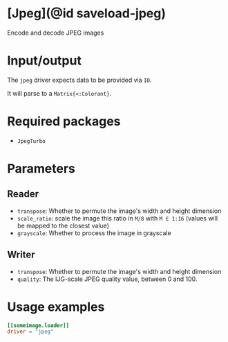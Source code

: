 # [Jpeg](@id saveload-jpeg)

Encode and decode JPEG images

# Input/output

The `jpeg` driver expects data to be provided via `IO`.

It will parse to a `Matrix{<:Colorant}`.

# Required packages

  * `JpegTurbo`

# Parameters

## Reader

  * `transpose`: Whether to permute the image's width and height dimension
  * `scale_ratio`: scale the image this ratio in `M/8` with `M ∈ 1:16` (values will be mapped to the closest value)
  * `grayscale`: Whether to process the image in grayscale

## Writer

  * `transpose`: Whether to permute the image's width and height dimension
  * `quality`: The IJG-scale JPEG quality value, between 0 and 100.

# Usage examples

```toml
[[someimage.loader]]
driver = "jpeg"
```


